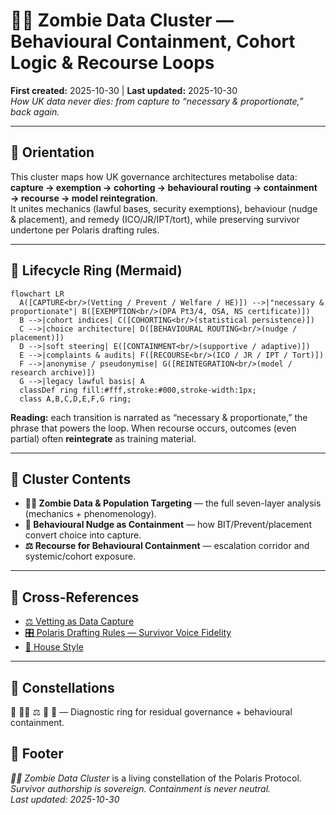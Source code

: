# 🧟‍♀️ Zombie Data Cluster — Behavioural Containment, Cohort Logic & Recourse Loops
**First created:** 2025-10-30 | **Last updated:** 2025-10-30  
*How UK data never dies: from capture to “necessary & proportionate,” back again.*

---

## 🧭 Orientation  
This cluster maps how UK governance architectures metabolise data: **capture → exemption → cohorting → behavioural routing → containment → recourse → model reintegration**.  
It unites mechanics (lawful bases, security exemptions), behaviour (nudge & placement), and remedy (ICO/JR/IPT/tort), while preserving survivor undertone per Polaris drafting rules.

---

## 🔁 Lifecycle Ring (Mermaid)

```mermaid
flowchart LR
  A([CAPTURE<br/>(Vetting / Prevent / Welfare / HE)]) -->|"necessary & proportionate"| B([EXEMPTION<br/>(DPA Pt3/4, OSA, NS certificate)])
  B -->|cohort indices| C([COHORTING<br/>(statistical persistence)])
  C -->|choice architecture| D([BEHAVIOURAL ROUTING<br/>(nudge / placement)])
  D -->|soft steering| E([CONTAINMENT<br/>(supportive / adaptive)])
  E -->|complaints & audits| F([RECOURSE<br/>(ICO / JR / IPT / Tort)])
  F -->|anonymise / pseudonymise| G([REINTEGRATION<br/>(model / research archive)])
  G -->|legacy lawful basis| A
  classDef ring fill:#fff,stroke:#000,stroke-width:1px;
  class A,B,C,D,E,F,G ring;
```

**Reading:** each transition is narrated as “necessary & proportionate,” the phrase that powers the loop. When recourse occurs, outcomes (even partial) often **reintegrate** as training material.

---

## 📂 Cluster Contents  
- **🧟‍♀️ Zombie Data & Population Targeting** — the full seven-layer analysis (mechanics + phenomenology).  
- **🧠 Behavioural Nudge as Containment** — how BIT/Prevent/placement convert choice into capture.  
- **⚖️ Recourse for Behavioural Containment** — escalation corridor and systemic/cohort exposure.

---

## 📡 Cross-References  
- [⚖️ Vetting as Data Capture](../⚖️_vetting_as_data_capture.md)  
- [🎛️ Polaris Drafting Rules — Survivor Voice Fidelity](../../Polaris_Nest/🏮_Admin_Kit/🎛️_polaris_drafting_rules_survivor_voice_fidelity.md)  
- [🔮 House Style](../../Polaris_Nest/🏮_Admin_Kit/🔮_house_style.md)  

---

## 🌌 Constellations  
🧿 🧟‍♀️ ⚖️ 🧠 🔮 — Diagnostic ring for residual governance + behavioural containment.

## 🏮 Footer  
*🧟‍♀️ Zombie Data Cluster* is a living constellation of the Polaris Protocol.  
*Survivor authorship is sovereign. Containment is never neutral.*  
_Last updated: 2025-10-30_
